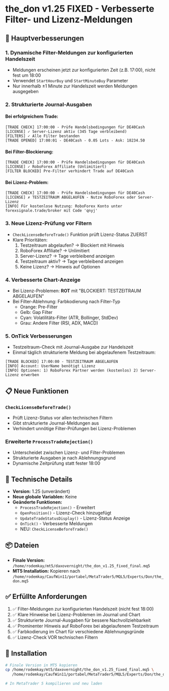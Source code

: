 # the_don v1.25 FIXED - Verbesserte Filter- und Lizenz-Meldungen

## 🎯 Hauptverbesserungen

### 1. **Dynamische Filter-Meldungen zur konfigurierten Handelszeit**
- Meldungen erscheinen jetzt zur konfigurierten Zeit (z.B. 17:00), nicht fest um 18:00
- Verwendet `StartHourBuy` und `StartMinuteBuy` Parameter
- Nur innerhalb ±1 Minute zur Handelszeit werden Meldungen ausgegeben

### 2. **Strukturierte Journal-Ausgaben**

#### Bei erfolgreichem Trade:
```
[TRADE CHECK] 17:00:00 - Prüfe Handelsbedingungen für DE40Cash
[LICENSE] ✓ Server-Lizenz aktiv (345 Tage verbleibend)
[FILTERS] ✓ Alle Filter bestanden
[TRADE OPENED] 17:00:01 - DE40Cash - 0.05 Lots - Ask: 18234.50
```

#### Bei Filter-Blockierung:
```
[TRADE CHECK] 17:00:00 - Prüfe Handelsbedingungen für DE40Cash
[LICENSE] ✓ RoboForex Affiliate (Unlimitiert)
[FILTER BLOCKED] Pre-Filter verhindert Trade auf DE40Cash
```

#### Bei Lizenz-Problem:
```
[TRADE CHECK] 17:00:00 - Prüfe Handelsbedingungen für DE40Cash
[LICENSE] ✗ TESTZEITRAUM ABGELAUFEN - Nutze RoboForex oder Server-Lizenz
[INFO] Für kostenlose Nutzung: RoboForex Konto unter forexsignale.trade/broker mit Code 'qnyj'
```

### 3. **Neue Lizenz-Prüfung vor Filtern**
- `CheckLicenseBeforeTrade()` Funktion prüft Lizenz-Status ZUERST
- Klare Prioritäten:
  1. Testzeitraum abgelaufen? → Blockiert mit Hinweis
  2. RoboForex Affiliate? → Unlimitiert
  3. Server-Lizenz? → Tage verbleibend anzeigen
  4. Testzeitraum aktiv? → Tage verbleibend anzeigen
  5. Keine Lizenz? → Hinweis auf Optionen

### 4. **Verbesserte Chart-Anzeige**
- Bei Lizenz-Problemen: **ROT** mit "BLOCKIERT: TESTZEITRAUM ABGELAUFEN"
- Bei Filter-Ablehnung: Farbkodierung nach Filter-Typ
  - Orange: Pre-Filter
  - Gelb: Gap Filter
  - Cyan: Volatilitäts-Filter (ATR, Bollinger, StdDev)
  - Grau: Andere Filter (RSI, ADX, MACD)

### 5. **OnTick Verbesserungen**
- Testzeitraum-Check mit Journal-Ausgabe zur Handelszeit
- Einmal täglich strukturierte Meldung bei abgelaufenem Testzeitraum:
```
[TRADE BLOCKED] 17:00:00 - TESTZEITRAUM ABGELAUFEN
[INFO] Account: UserName benötigt Lizenz
[INFO] Optionen: 1) RoboForex Partner werden (kostenlos) 2) Server-Lizenz erwerben
```

## 📋 Neue Funktionen

### `CheckLicenseBeforeTrade()`
- Prüft Lizenz-Status vor allen technischen Filtern
- Gibt strukturierte Journal-Meldungen aus
- Verhindert unnötige Filter-Prüfungen bei Lizenz-Problemen

### Erweiterte `ProcessTradeRejection()`
- Unterscheidet zwischen Lizenz- und Filter-Problemen
- Strukturierte Ausgaben je nach Ablehnungsgrund
- Dynamische Zeitprüfung statt fester 18:00

## 🔧 Technische Details

- **Version:** 1.25 (unverändert)
- **Neue globale Variablen:** Keine
- **Geänderte Funktionen:**
  - `ProcessTradeRejection()` - Erweitert
  - `OpenPosition()` - Lizenz-Check hinzugefügt
  - `UpdateTradeStatusDisplay()` - Lizenz-Status Anzeige
  - `OnTick()` - Verbesserte Meldungen
  - NEU: `CheckLicenseBeforeTrade()`

## 📦 Dateien

- **Finale Version:** `/home/rodemkay/mt5/daxovernight/the_don_v1.25_fixed_final.mq5`
- **MT5 Installation:** Kopieren nach `/home/rodemkay/CaufWin11/portabel/MetaTrader5/MQL5/Experts/Don/the_don.mq5`

## ✅ Erfüllte Anforderungen

1. ✅ Filter-Meldungen zur konfigurierten Handelszeit (nicht fest 18:00)
2. ✅ Klare Hinweise bei Lizenz-Problemen im Journal und Chart
3. ✅ Strukturierte Journal-Ausgaben für bessere Nachvollziehbarkeit
4. ✅ Prominenter Hinweis auf RoboForex bei abgelaufenem Testzeitraum
5. ✅ Farbkodierung im Chart für verschiedene Ablehnungsgründe
6. ✅ Lizenz-Check VOR technischen Filtern

## 🚀 Installation

```bash
# Finale Version in MT5 kopieren
cp /home/rodemkay/mt5/daxovernight/the_don_v1.25_fixed_final.mq5 \
   /home/rodemkay/CaufWin11/portabel/MetaTrader5/MQL5/Experts/Don/the_don.mq5

# In MetaTrader 5 kompilieren und neu laden
```